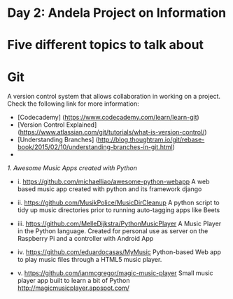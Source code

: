 # Day 2: Andela Project on Information


# Five different topics to talk about

# Git
 A version control system that allows collaboration in working on a project. Check the following link for more information:
* [Codecademy] (https://www.codecademy.com/learn/learn-git)
* [Version Control Explained] (https://www.atlassian.com/git/tutorials/what-is-version-control/)
* [Understanding Branches] (http://blog.thoughtram.io/git/rebase-book/2015/02/10/understanding-branches-in-git.html)
* 

*1. Awesome Music Apps created with Python*

  * i. https://github.com/michaelliao/awesome-python-webapp
    A web based music app created with python and its framework django

  * ii. https://github.com/MusikPolice/MusicDirCleanup
    A python script to tidy up music directories prior to running auto-tagging apps like Beets

  * iii. https://github.com/MelleDijkstra/PythonMusicPlayer
    A Music Player in the Python language. Created for personal use as server on the Raspberry Pi and a controller with Android App

  * iv. https://github.com/eduardocasas/MyMusic
    Python-based Web app to play music files through a HTML5 music player.

  * v. https://github.com/ianmcgregor/magic-music-player
    Small music player app built to learn a bit of Python http://magicmusicplayer.appspot.com/

